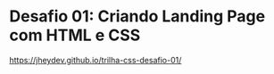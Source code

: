 # Desafio 01: Criando Landing Page com HTML e CSS

https://jheydev.github.io/trilha-css-desafio-01/

